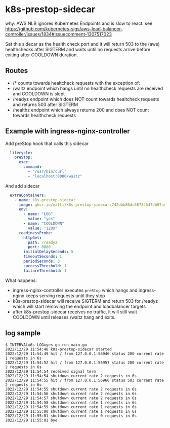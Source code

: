 # k8s-prestop-sidecar

why: AWS NLB ignores Kubernetes Endpoints and is slow to react. see https://github.com/kubernetes-sigs/aws-load-balancer-controller/issues/1834#issuecomment-1307517023

Set this sidecar as the health check port and it will return 503 to the (aws) healthchecks after SIGTERM and waits until no requests arrive before exiting after COOLDOWN duration.

## Routes

- /* counts towards healtcheck requests with the exception of:
- /waitz endpoint which hangs until no healthcheck requests are received and COOLDOWN is slept
- /readyz endpoint which does NOT count towards healtcheck requests and returns 503 after SIGTERM
- /healthz endpoint which always returns 200 and does NOT count towards healthcheck requests

## Example with ingress-nginx-controller

Add preStop hook that calls this sidecar

```yaml
  lifecycle:
    preStop:
      exec:
        command:
          - "/usr/bin/curl"
          - "localhost:8080/waitz"
```

And add sidecar

```yaml
  extraContainers:
    - name: k8s-prestop-sidecar
      image: ghcr.io/matti/k8s-prestop-sidecar:742dbb80dc68734547db97ad318df705f52bc7bd
      env:
        - name: "LOG"
          value: "yes"
        - name: "COOLDOWN"
          value: "120s"
      readinessProbe:
        httpGet:
          path: /readyz
          port: 8080
        initialDelaySeconds: 5
        timeoutSeconds: 1
        periodSeconds: 3
        successThreshold: 1
        failureThreshold: 1
```

What happens:

- ingress-nginx-controller executes `preStop` which hangs and ingress-nginx keeps serving requests until they stop
- k8s-prestop-sidecar will receive SIGTERM and return 503 for /readyz which will start removing the endpoint and loadbalancer targets
- after k8s-prestop-sidecar receives no traffic, it will still wait COOLDOWN until releases /waitz hang and exits.

## log sample

```console
$ INTERVAL=6s LOG=yes go run main.go
2022/12/29 11:54:48 k8s-prestop-sidecar started
2022/12/29 11:54:49 hit / from 127.0.0.1:56946 status 200 current rate 1 requests in 6s
2022/12/29 11:54:52 hit / from 127.0.0.1:56957 status 200 current rate 2 requests in 6s
2022/12/29 11:54:54 received signal term
2022/12/29 11:54:54 shutdown current rate 2 requests in 6s
2022/12/29 11:54:55 hit / from 127.0.0.1:56966 status 503 current rate 2 requests in 6s
2022/12/29 11:54:55 shutdown current rate 2 requests in 6s
2022/12/29 11:54:56 shutdown current rate 2 requests in 6s
2022/12/29 11:54:57 shutdown current rate 2 requests in 6s
2022/12/29 11:54:58 shutdown current rate 1 requests in 6s
2022/12/29 11:54:59 shutdown current rate 1 requests in 6s
2022/12/29 11:55:00 shutdown current rate 1 requests in 6s
2022/12/29 11:55:01 shutdown current rate 0 requests in 6s
2022/12/29 11:55:01 bye
```
